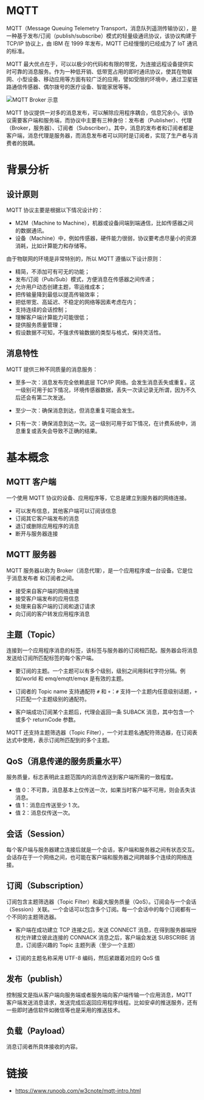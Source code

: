 # MQTT

MQTT（Message Queuing Telemetry Transport，消息队列遥测传输协议），是一种基于发布/订阅（publish/subscribe）模式的轻量级通讯协议，该协议构建于 TCP/IP 协议上，由 IBM 在 1999 年发布，MQTT 已经慢慢的已经成为了 IoT 通讯的标准。

MQTT 最大优点在于，可以以极少的代码和有限的带宽，为连接远程设备提供实时可靠的消息服务。作为一种低开销、低带宽占用的即时通讯协议，使其在物联网、小型设备、移动应用等方面有较广泛的应用，譬如受限的环境中，通过卫星链路通信传感器、偶尔拨号的医疗设备、智能家居等等。

![MQTT Broker 示意](https://i.postimg.cc/pdFYRkfQ/image.png)

MQTT 协议提供一对多的消息发布，可以解除应用程序耦合，信息冗余小。该协议需要客户端和服务端，而协议中主要有三种身份：发布者（Publisher）、代理（Broker，服务器）、订阅者（Subscriber）。其中，消息的发布者和订阅者都是客户端，消息代理是服务器，而消息发布者可以同时是订阅者，实现了生产者与消费者的脱耦。

# 背景分析

## 设计原则

MQTT 协议主要是根据以下情况设计的：

- M2M（Machine to Machine），机器或设备间端到端通信，比如传感器之间的数据通讯。
- 设备（Machine）中，例如传感器，硬件能力很弱，协议要考虑尽量小的资源消耗，比如计算能力和存储等。

由于物联网的环境是非常特别的，所以 MQTT 遵循以下设计原则：

- 精简，不添加可有可无的功能；
- 发布/订阅（Pub/Sub）模式，方便消息在传感器之间传递；
- 允许用户动态创建主题，零运维成本；
- 把传输量降到最低以提高传输效率；
- 把低带宽、高延迟、不稳定的网络等因素考虑在内；
- 支持连续的会话控制；
- 理解客户端计算能力可能很低；
- 提供服务质量管理；
- 假设数据不可知，不强求传输数据的类型与格式，保持灵活性。

## 消息特性

MQTT 提供三种不同质量的消息服务：

- 至多一次：消息发布完全依赖底层 TCP/IP 网络。会发生消息丢失或重复。这一级别可用于如下情况，环境传感器数据，丢失一次读记录无所谓，因为不久后还会有第二次发送。

- 至少一次：确保消息到达，但消息重复可能会发生。

- 只有一次：确保消息到达一次。这一级别可用于如下情况，在计费系统中，消息重复或丢失会导致不正确的结果。

# 基本概念

## MQTT 客户端

一个使用 MQTT 协议的设备、应用程序等，它总是建立到服务器的网络连接。

- 可以发布信息，其他客户端可以订阅该信息
- 订阅其它客户端发布的消息
- 退订或删除应用程序的消息
- 断开与服务器连接

## MQTT 服务器

MQTT 服务器以称为 Broker（消息代理），是一个应用程序或一台设备。它是位于消息发布者 和订阅者之间。

- 接受来自客户端的网络连接
- 接受客户端发布的应用信息
- 处理来自客户端的订阅和退订请求
- 向订阅的客户转发应用程序消息

## 主题（Topic）

连接到一个应用程序消息的标签，该标签与服务器的订阅相匹配。服务器会将消息发送给订阅所匹配标签的每个客户端。

- 要订阅的主题。一个主题可以有多个级别，级别之间用斜杠字符分隔。例如/world 和 emq/emqtt/emqx 是有效的主题。

- 订阅者的 Topic name 支持通配符 `#` 和 `+`：`#` 支持一个主题内任意级别话题，`+` 只匹配一个主题级别的通配符。

- 客户端成功订阅某个主题后，代理会返回一条 SUBACK 消息，其中包含一个或多个 returnCode 参数。

MQTT 还支持主题筛选器（Topic Filter），一个对主题名通配符筛选器，在订阅表达式中使用，表示订阅所匹配到的多个主题。

## QoS（消息传递的服务质量水平）

服务质量，标志表明此主题范围内的消息传送到客户端所需的一致程度。

- 值 0：不可靠，消息基本上仅传送一次，如果当时客户端不可用，则会丢失该消息。
- 值 1：消息应传送至少 1 次。
- 值 2：消息仅传送一次。

## 会话（Session）

每个客户端与服务器建立连接后就是一个会话，客户端和服务器之间有状态交互。会话存在于一个网络之间，也可能在客户端和服务器之间跨越多个连续的网络连接。

## 订阅（Subscription）

订阅包含主题筛选器（Topic Filter）和最大服务质量（QoS）。订阅会与一个会话（Session）关联。一个会话可以包含多个订阅。每一个会话中的每个订阅都有一个不同的主题筛选器。

- 客户端在成功建立 TCP 连接之后，发送 CONNECT 消息，在得到服务器端授权允许建立彼此连接的 CONNACK 消息之后，客户端会发送 SUBSCRIBE 消息，订阅感兴趣的 Topic 主题列表（至少一个主题）

- 订阅的主题名称采用 UTF-8 编码，然后紧跟着对应的 QoS 值

## 发布（publish）

控制报文是指从客户端向服务端或者服务端向客户端传输一个应用消息，MQTT 客户端发送消息请求，发送完成后返回应用程序线程。比如安卓的推送服务，还有一些即时通信软件如微信等也是采用的推送技术。

## 负载（Payload）

消息订阅者所具体接收的内容。

# 链接

- https://www.runoob.com/w3cnote/mqtt-intro.html
